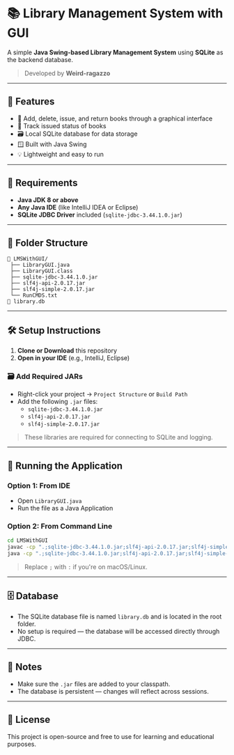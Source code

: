 # 📚 Library Management System with GUI

A simple **Java Swing-based Library Management System** using **SQLite** as the backend database.

> Developed by **Weird-ragazzo**

---

## 🧰 Features

- 📖 Add, delete, issue, and return books through a graphical interface  
- 🧑 Track issued status of books  
- 🗃️ Local SQLite database for data storage  
- 🪟 Built with Java Swing  
- 💡 Lightweight and easy to run

---

## 🔧 Requirements

- **Java JDK 8 or above**
- **Any Java IDE** (like IntelliJ IDEA or Eclipse)
- **SQLite JDBC Driver** included (`sqlite-jdbc-3.44.1.0.jar`)

---

## 📂 Folder Structure

```
📁 LMSWithGUI/
 ├── LibraryGUI.java
 ├── LibraryGUI.class
 ├── sqlite-jdbc-3.44.1.0.jar
 ├── slf4j-api-2.0.17.jar
 ├── slf4j-simple-2.0.17.jar
 └── RunCMDS.txt
📄 library.db
```

---

## 🛠️ Setup Instructions

1. **Clone or Download** this repository
2. **Open in your IDE** (e.g., IntelliJ, Eclipse)

### 🗃️ Add Required JARs
- Right-click your project → `Project Structure` or `Build Path`
- Add the following `.jar` files:
  - `sqlite-jdbc-3.44.1.0.jar`
  - `slf4j-api-2.0.17.jar`
  - `slf4j-simple-2.0.17.jar`

> These libraries are required for connecting to SQLite and logging.

---

## 🧪 Running the Application

### Option 1: From IDE
- Open `LibraryGUI.java`
- Run the file as a Java Application

### Option 2: From Command Line

```bash
cd LMSWithGUI
javac -cp ".;sqlite-jdbc-3.44.1.0.jar;slf4j-api-2.0.17.jar;slf4j-simple-2.0.17.jar" LibraryGUI.java
java -cp ".;sqlite-jdbc-3.44.1.0.jar;slf4j-api-2.0.17.jar;slf4j-simple-2.0.17.jar" LibraryGUI
```

> Replace `;` with `:` if you're on macOS/Linux.

---

## 🗄️ Database

- The SQLite database file is named `library.db` and is located in the root folder.
- No setup is required — the database will be accessed directly through JDBC.

---

## 📌 Notes

- Make sure the `.jar` files are added to your classpath.
- The database is persistent — changes will reflect across sessions.

---

## 📃 License

This project is open-source and free to use for learning and educational purposes.

